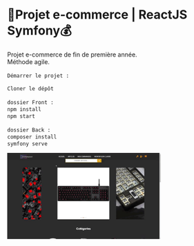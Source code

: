 # 🛒Projet e-commerce | ReactJS Symfony💰
  
Projet e-commerce de fin de première année.  
Méthode agile.  
  
`Démarrer le projet :`  
```
Cloner le dépôt

dossier Front :
npm install
npm start

dossier Back :
composer install
symfony serve
```

<img align="center" src="e-commerce.gif" height="200px" alt="e-commerceGIF">